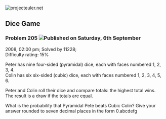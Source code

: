 ![projecteuler.net](images/print_page_logo.png)

## Dice Game

### Problem 205 ![](images/icon_info.png)Published on Saturday, 6th September
2008, 02:00 pm; Solved by 11228;  
Difficulty rating: 15%

Peter has nine four-sided (pyramidal) dice, each with faces numbered 1, 2, 3,
4.  
Colin has six six-sided (cubic) dice, each with faces numbered 1, 2, 3, 4, 5,
6.

Peter and Colin roll their dice and compare totals: the highest total wins.
The result is a draw if the totals are equal.

What is the probability that Pyramidal Pete beats Cubic Colin? Give your
answer rounded to seven decimal places in the form 0.abcdefg

  
  

